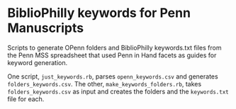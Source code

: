 # BiblioPhilly keywords for Penn Manuscripts

Scripts to generate OPenn folders and BiblioPhilly keywords.txt files from the
Penn MSS spreadsheet that used Penn in Hand facets as guides for keyword
generation.

One script, `just_keywords.rb`, parses `openn_keywords.csv` and generates
`folders_keywords.csv`. The other, `make_keywords_folders.rb`, takes
`folders_keywords.csv` as input and creates the folders and the `keywords.txt`
file for each.
